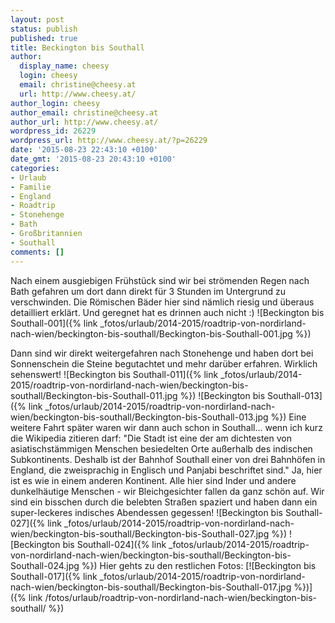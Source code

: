 ```yaml
---
layout: post
status: publish
published: true
title: Beckington bis Southall
author:
  display_name: cheesy
  login: cheesy
  email: christine@cheesy.at
  url: http://www.cheesy.at/
author_login: cheesy
author_email: christine@cheesy.at
author_url: http://www.cheesy.at/
wordpress_id: 26229
wordpress_url: http://www.cheesy.at/?p=26229
date: '2015-08-23 22:43:10 +0100'
date_gmt: '2015-08-23 20:43:10 +0100'
categories:
- Urlaub
- Familie
- England
- Roadtrip
- Stonehenge
- Bath
- Großbritannien
- Southall
comments: []
---
```

Nach einem ausgiebigen Frühstück sind wir bei strömenden Regen nach Bath gefahren um dort dann direkt für 3 Stunden im Untergrund zu verschwinden. Die Römischen Bäder hier sind nämlich riesig und überaus detailliert erklärt. Und geregnet hat es drinnen auch nicht :)
![Beckington bis Southall-001]({% link _fotos/urlaub/2014-2015/roadtrip-von-nordirland-nach-wien/beckington-bis-southall/Beckington-bis-Southall-001.jpg %})
<!--more-->
Dann sind wir direkt weitergefahren nach Stonehenge und haben dort bei Sonnenschein die Steine begutachtet und mehr darüber erfahren. Wirklich sehenswert!
![Beckington bis Southall-011]({% link _fotos/urlaub/2014-2015/roadtrip-von-nordirland-nach-wien/beckington-bis-southall/Beckington-bis-Southall-011.jpg %})
 ![Beckington bis Southall-013]({% link _fotos/urlaub/2014-2015/roadtrip-von-nordirland-nach-wien/beckington-bis-southall/Beckington-bis-Southall-013.jpg %})
Eine weitere Fahrt später waren wir dann auch schon in Southall... wenn ich kurz die Wikipedia zitieren darf: "Die Stadt ist eine der am dichtesten von asiatischstämmigen Menschen besiedelten Orte außerhalb des indischen Subkontinents. Deshalb ist der Bahnhof Southall einer von drei Bahnhöfen in England, die zweisprachig in Englisch und Panjabi beschriftet sind."
Ja, hier ist es wie in einem anderen Kontinent. Alle hier sind Inder und andere dunkelhäutige Menschen - wir Bleichgesichter fallen da ganz schön auf. Wir sind ein bisschen durch die belebten Straßen spaziert und haben dann ein super-leckeres indisches Abendessen gegessen!
![Beckington bis Southall-027]({% link _fotos/urlaub/2014-2015/roadtrip-von-nordirland-nach-wien/beckington-bis-southall/Beckington-bis-Southall-027.jpg %})
 ![Beckington bis Southall-024]({% link _fotos/urlaub/2014-2015/roadtrip-von-nordirland-nach-wien/beckington-bis-southall/Beckington-bis-Southall-024.jpg %})
Hier gehts zu den restlichen Fotos:
[![Beckington bis Southall-017]({% link _fotos/urlaub/2014-2015/roadtrip-von-nordirland-nach-wien/beckington-bis-southall/Beckington-bis-Southall-017.jpg %})]({% link /fotos/urlaub/roadtrip-von-nordirland-nach-wien/beckington-bis-southall/ %})
